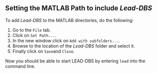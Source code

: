 ## Setting the MATLAB Path to include _Lead-DBS_
To add _Lead-DBS_ to the MATLAB directories, do the following:
1. Go to the `File` tab.
2. Click on `Set Path...`.
3. In the new window click on `Add with subfolders...`.
4. Browse to the location of the _Lead-DBS_ folder and select it.
5. Finally click on `Save`and `Close`.

Now you should be able to start LEAD-DBS by entering `lead` into the command line.
